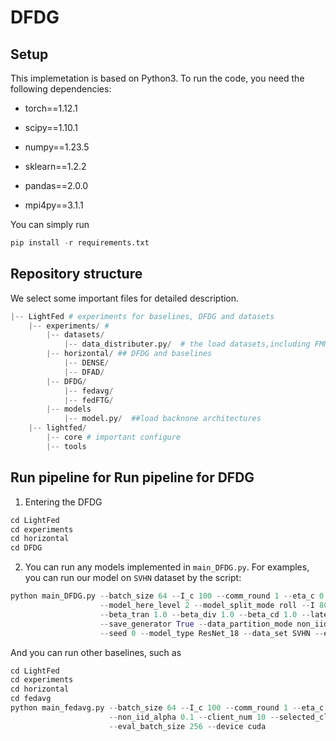 # DFDG

## Setup

This implemetation is based on Python3. To run the code, you need the following dependencies:

- torch==1.12.1

- scipy==1.10.1

- numpy==1.23.5

- sklearn==1.2.2

- pandas==2.0.0

- mpi4py==3.1.1

You can simply run 

```python
pip install -r requirements.txt
```

## Repository structure
We select some important files for detailed description.

```python
|-- LightFed # experiments for baselines, DFDG and datasets
    |-- experiments/ #
        |-- datasets/ 
            |-- data_distributer.py/  # the load datasets,including FMNSIT, SVHN, CIFAR-10, CINIC-10
        |-- horizontal/ ## DFDG and baselines
            |-- DENSE/
            |-- DFAD/
	    |-- DFDG/
            |-- fedavg/
            |-- fedFTG/
        |-- models
            |-- model.py/  ##load backnone architectures
    |-- lightfed/  
        |-- core # important configure
        |-- tools
```

## Run pipeline for Run pipeline for DFDG
1. Entering the DFDG
```python
cd LightFed
cd experiments
cd horizontal
cd DFDG
```

2. You can run any models implemented in `main_DFDG.py`. For examples, you can run our model on `SVHN` dataset by the script:
```python
python main_DFDG.py --batch_size 64 --I_c 100 --comm_round 1 --eta_c 0.01 --mask False --weight_agg_plus True --model_heterogeneity False /
                    --model_here_level 2 --model_split_mode roll --I 800 --I_g 20 --I_d 2 --eta_g 0.0002 --b1 0.5 --b2 0.999 --eta_d 0.01 /
                    --beta_tran 1.0 --beta_div 1.0 --beta_cd 1.0 --latent_dim 100 --noise_label_combine mul --tran_strategy 1 --condition_ False /
                    --save_generator True --data_partition_mode non_iid_unbalanced --non_iid_alpha 1.0 --client_num 10 --selected_client_num 10 /
                    --seed 0 --model_type ResNet_18 --data_set SVHN --eval_batch_size 256 --device cuda 
```
And you can run other baselines, such as 
```python
cd LightFed
cd experiments
cd horizontal
cd fedavg
python main_fedavg.py --batch_size 64 --I_c 100 --comm_round 1 --eta_c 0.01 --mask False --data_partition_mode non_iid_unbalanced /
                      --non_iid_alpha 0.1 --client_num 10 --selected_client_num 10 --seed 0 --model_type ResNet_18 --data_set SVHN /
                      --eval_batch_size 256 --device cuda
```

